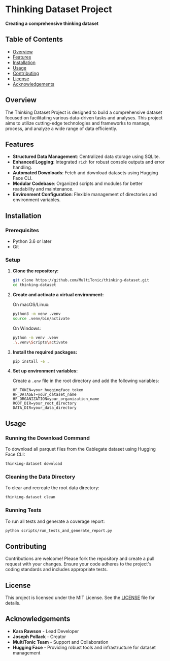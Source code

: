 # Thinking Dataset Project

**Creating a comprehensive thinking dataset**

## Table of Contents

- [Overview](#overview)
- [Features](#features)
- [Installation](#installation)
- [Usage](#usage)
- [Contributing](#contributing)
- [License](#license)
- [Acknowledgements](#acknowledgements)

## Overview

The Thinking Dataset Project is designed to build a comprehensive dataset focused on facilitating various data-driven tasks and analyses. This project aims to utilize cutting-edge technologies and frameworks to manage, process, and analyze a wide range of data efficiently.

## Features

- **Structured Data Management**: Centralized data storage using SQLite.
- **Enhanced Logging**: Integrated `rich` for robust console outputs and error handling.
- **Automated Downloads**: Fetch and download datasets using Hugging Face CLI.
- **Modular Codebase**: Organized scripts and modules for better readability and maintenance.
- **Environment Configuration**: Flexible management of directories and environment variables.

## Installation

### Prerequisites

- Python 3.6 or later
- Git

### Setup

1. **Clone the repository:**

    ```bash
    git clone https://github.com/MultiTonic/thinking-dataset.git
    cd thinking-dataset
    ```

2. **Create and activate a virtual environment:**

    On macOS/Linux:
    ```bash
    python3 -m venv .venv
    source .venv/bin/activate
    ```

    On Windows:
    ```bash
    python -m venv .venv
    .\.venv\Scripts\activate
    ```

3. **Install the required packages:**

    ```bash
    pip install -e .
    ```

4. **Set up environment variables:**

    Create a `.env` file in the root directory and add the following variables:
    ```plaintext
    HF_TOKEN=your_huggingface_token
    HF_DATASET=your_dataset_name
    HF_ORGANIZATION=your_organization_name
    ROOT_DIR=your_root_directory
    DATA_DIR=your_data_directory
    ```

## Usage

### Running the Download Command

To download all parquet files from the Cablegate dataset using Hugging Face CLI:
```bash
thinking-dataset download
```

### Cleaning the Data Directory

To clear and recreate the root data directory:
```bash
thinking-dataset clean
```

### Running Tests

To run all tests and generate a coverage report:
```bash
python scripts/run_tests_and_generate_report.py
```

## Contributing

Contributions are welcome! Please fork the repository and create a pull request with your changes. Ensure your code adheres to the project's coding standards and includes appropriate tests.

## License

This project is licensed under the MIT License. See the [LICENSE](LICENSE) file for details.

## Acknowledgements

- **Kara Rawson** - Lead Developer
- **Joseph Pollack** - Creator
- **MultiTonic Team** - Support and Collaboration
- **Hugging Face** - Providing robust tools and infrastructure for dataset management
